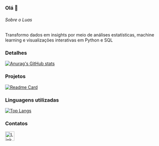 ### Olá 👋

###### Sobre o Luas
Transformo dados em insights por meio de análises estatísticas, machine learning e visualizações interativas em Python e SQL


### Detalhes

[![Anurag's GitHub stats](https://github-readme-stats.vercel.app/api?username=luucasenjoy&show_icons=true&theme=dark)](https://github.com/anuraghazra/github-readme-stats)

### Projetos

[![Readme Card](https://github-readme-stats.vercel.app/api/pin/?username=luucasenjoy&repo=projeto-2.github.io&theme=dark)](https://github.com/anuraghazra/github-readme-stats)


### Linguagens utilizadas

[![Top Langs](https://github-readme-stats.vercel.app/api/top-langs/?username=pedrogithub1406&layout=compact)](https://github.com/anuraghazra/github-readme-stats)

### Contatos

[<img src='https://img.shields.io/badge/LinkedIn-0077B5?style=for-the-badge&logo=linkedin&logoColor=white' alt='Linkedin' height='30'>](https://www.linkedin.com/in/lucas-galva0/)
